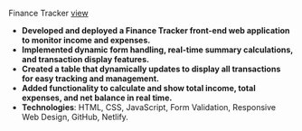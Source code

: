 Finance Tracker [view](https://f2-t2.netlify.app/)
- **Developed and deployed a Finance Tracker front-end web application to monitor income and expenses.**
- **Implemented dynamic form handling, real-time summary calculations, and transaction display features.**
- **Created a table that dynamically updates to display all transactions for easy tracking and management.**
- **Added functionality to calculate and show total income, total expenses, and net balance in real time.**
- **Technologies**: HTML, CSS, JavaScript, Form Validation, Responsive Web Design, GitHub, Netlify.
